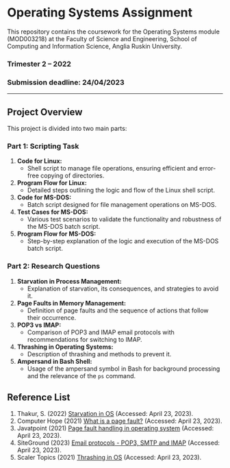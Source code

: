 # Operating Systems Assignment

This repository contains the coursework for the Operating Systems module (MOD003218) at the Faculty of Science and Engineering, School of Computing and Information Science, Anglia Ruskin University.


### Trimester 2 – 2022
### Submission deadline: 24/04/2023

---

## Project Overview

This project is divided into two main parts:

### Part 1: Scripting Task
1. **Code for Linux:**
   - Shell script to manage file operations, ensuring efficient and error-free copying of directories.
2. **Program Flow for Linux:**
   - Detailed steps outlining the logic and flow of the Linux shell script.
3. **Code for MS-DOS:**
   - Batch script designed for file management operations on MS-DOS.
4. **Test Cases for MS-DOS:**
   - Various test scenarios to validate the functionality and robustness of the MS-DOS batch script.
5. **Program Flow for MS-DOS:**
   - Step-by-step explanation of the logic and execution of the MS-DOS batch script.

### Part 2: Research Questions
1. **Starvation in Process Management:**
   - Explanation of starvation, its consequences, and strategies to avoid it.
2. **Page Faults in Memory Management:**
   - Definition of page faults and the sequence of actions that follow their occurrence.
3. **POP3 vs IMAP:**
   - Comparison of POP3 and IMAP email protocols with recommendations for switching to IMAP.
4. **Thrashing in Operating Systems:**
   - Description of thrashing and methods to prevent it.
5. **Ampersand in Bash Shell:**
   - Usage of the ampersand symbol in Bash for background processing and the relevance of the `ps` command.

## Reference List
1. Thakur, S. (2022) [Starvation in OS](https://unstop.com/blog/starvation-in-os) (Accessed: April 23, 2023).
2. Computer Hope (2021) [What is a page fault?](https://www.computerhope.com/jargon/p/pagefaul.htm) (Accessed: April 23, 2023).
3. Javatpoint (2021) [Page fault handling in operating system](https://www.javatpoint.com/page-fault-handling-in-operating-system) (Accessed: April 23, 2023).
4. SiteGround (2023) [Email protocols - POP3, SMTP and IMAP](https://www.siteground.co.uk/tutorials/email/protocols-pop3-smtp-imap/) (Accessed: April 23, 2023).
5. Scaler Topics (2021) [Thrashing in OS](https://www.scaler.com/topics/thrashing-in-os/) (Accessed: April 23, 2023).
